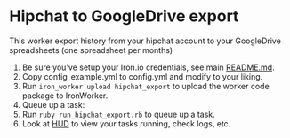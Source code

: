 # Hipchat to GoogleDrive export

This worker export history from your hipchat account to your GoogleDrive spreadsheets (one spreadsheet per months)

1. Be sure you've setup your Iron.io credentials, see main [README.md](https://github.com/iron-io/iron_worker_examples).
1. Copy config_example.yml to config.yml and modify to your liking.
1. Run `iron_worker upload hipchat_export` to upload the worker code package to IronWorker.
1. Queue up a task:
  1. Run `ruby run_hipchat_export.rb` to queue up a task.
1. Look at [HUD](https://hud.iron.io) to view your tasks running, check logs, etc.
